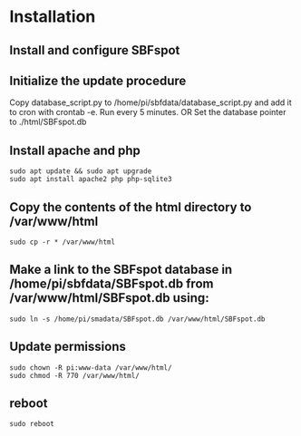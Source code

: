 
# Installation

## Install and configure SBFspot

## Initialize the update procedure

Copy database_script.py to /home/pi/sbfdata/database_script.py and add it to cron with crontab -e. Run every 5 minutes.
OR
Set the database pointer to ./html/SBFspot.db

## Install apache and php

```
sudo apt update && sudo apt upgrade
sudo apt install apache2 php php-sqlite3
```


## Copy the contents of the html directory to /var/www/html

```
sudo cp -r * /var/www/html
```

## Make a link to the SBFspot database in /home/pi/sbfdata/SBFspot.db from /var/www/html/SBFspot.db using: 

```
sudo ln -s /home/pi/smadata/SBFspot.db /var/www/html/SBFspot.db
```

## Update permissions

```
sudo chown -R pi:www-data /var/www/html/
sudo chmod -R 770 /var/www/html/
```

## reboot
```
sudo reboot
```
